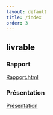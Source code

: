 ```yaml
---
layout: default
title: /index
order: 3
---
```






## livrable

### Rapport 
[Rapport.html](https://labs-web.github.io/conceptiongenerique/rapport.html)

### Présentation 
[Présentation]()